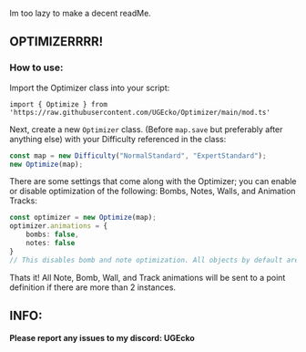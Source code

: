 Im too lazy to make a decent readMe.


## OPTIMIZERRRR!


### How to use: 

Import the Optimizer class into your script:

``
import { Optimize } from 'https://raw.githubusercontent.com/UGEcko/Optimizer/main/mod.ts'
``


Next, create a new `Optimizer` class. (Before `map.save` but preferably after anything else) with your Difficulty referenced in the class:

```ts
const map = new Difficulty("NormalStandard", "ExpertStandard");
new Optimize(map);
```


There are some settings that come along with the Optimizer; you can enable or disable optimization of the following: Bombs, Notes, Walls, and Animation Tracks:

```ts
const optimizer = new Optimize(map);
optimizer.animations = {
    bombs: false,
    notes: false
}
// This disables bomb and note optimization. All objects by default are optimized.
```


Thats it! All Note, Bomb, Wall, and Track animations will be sent to a point definition if there are more than 2 instances.



## INFO:

**Please report any issues to my discord: UGEcko**
